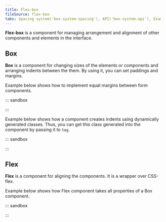 ```yaml
---
title: Flex-box
fileSource: flex-box
tabs: Spacing system('box-system-spacing'), API('box-system-api'), Example('box-system-code'), Changelog('box-system-changelog')
---
```


**Flex-box** is a component for managing arrangement and alignment of other components and elements in the interface.

## Box

**Box** is a component for changing sizes of the elements or components and arranging indents between the them. By using it, you can set paddings and margins.

Example below shows how to implement equal margins between form components.

::: sandbox

<script lang="tsx">
  export Demo from 'stories/components/flex-box/docs/examples/box.tsx';
</script>

:::

Example below shows how a component creates indents using dynamically generated classes. Thus, you can get this class generated into the component by passing it to `tag`.

::: sandbox

<script lang="tsx">
  export Demo from 'stories/components/flex-box/docs/examples/box.tsx';
</script>

:::

## Flex

**Flex** is a component for aligning the components. It is a wrapper over CSS-flex.

Example below shows how Flex component takes all properties of a Box component.

::: sandbox

<script lang="tsx">
  export Demo from 'stories/components/flex-box/docs/examples/flex.tsx';
</script>

:::
